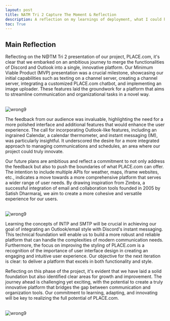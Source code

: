 ```yaml
---
layout: post
title: NATM Tri 2 Capture The Moment & Reflection
description: A reflection on my learnings of deployment, what I could have done, and what I did wrong. 
toc: True
---
```


## Main Reflection

Reflecting on the N@TM Tri 2 presentation of our project, PLACE.com, it's clear that we embarked on an ambitious journey to merge the functionalities of Discord and Outlook into a single, innovative platform. Our Minimum Viable Product (MVP) presentation was a crucial milestone, showcasing our initial capabilities such as texting on a channel server, creating a channel server, integrating a customized PLACE.com chatbot, and implementing an image uploader. These features laid the groundwork for a platform that aims to streamline communication and organizational tasks in a novel way.

<br>
<img src="{{ site.baseurl }}/images/natm1.png" alt="wrong9">
<br>

The feedback from our audience was invaluable, highlighting the need for a more polished interface and additional features that would enhance the user experience. The call for incorporating Outlook-like features, including an ingrained Calendar, a calendar thermometer, and instant messaging (IM), was particularly insightful. It underscored the desire for a more integrated approach to managing communications and schedules, an area where our project could truly innovate.

Our future plans are ambitious and reflect a commitment to not only address the feedback but also to push the boundaries of what PLACE.com can offer. The intention to include multiple APIs for weather, maps, iframe websites, etc., indicates a move towards a more comprehensive platform that serves a wider range of user needs. By drawing inspiration from Zimbra, a successful integration of email and collaboration tools founded in 2005 by Satish Dharmaraj, we aim to create a more cohesive and versatile experience for our users.

<br>
<img src="{{ site.baseurl }}/images/natm2.png" alt="wrong9">
<br>

Learning the concepts of INTP and SMTP will be crucial in achieving our goal of integrating an Outlook/email style with Discord's instant messaging. This technical foundation will enable us to build a more robust and reliable platform that can handle the complexities of modern communication needs. Furthermore, the focus on improving the styling of PLACE.com is a recognition of the importance of user interface design in creating an engaging and intuitive user experience. Our objective for the next iteration is clear: to deliver a platform that excels in both functionality and style.

Reflecting on this phase of the project, it's evident that we have laid a solid foundation but also identified clear areas for growth and improvement. The journey ahead is challenging yet exciting, with the potential to create a truly innovative platform that bridges the gap between communication and organization tools. Our commitment to learning, adapting, and innovating will be key to realizing the full potential of PLACE.com.

<br>
<img src="{{ site.baseurl }}/images/natm3.png" alt="wrong9">
<br>
